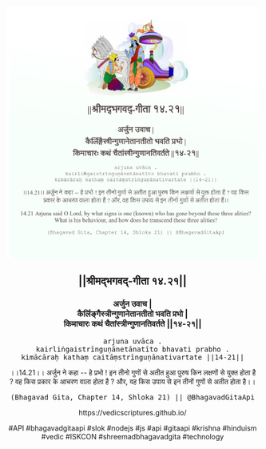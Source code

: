 <img src="../../asset/BG_14_21.png"/>
<center><h2>||श्रीमद्‍भगवद्‍-गीता १४.२१||</h2>
<h3>अर्जुन उवाच |<br/>कैर्लिङ्गैस्त्रीन्गुणानेतानतीतो भवति प्रभो |<br/>किमाचारः कथं चैतांस्त्रीन्गुणानतिवर्तते ||१४-२१||</h3>
<pre>arjuna uvāca .<br/>kairliṅgaistrīnguṇānetānatīto bhavati prabho .<br/>kimācāraḥ kathaṃ caitāṃstrīnguṇānativartate ||14-21||</pre>
<p>।।14.21।। अर्जुन ने कहा -- हे प्रभो ! इन तीनो गुणों से अतीत हुआ पुरुष किन लक्षणों से युक्त होता है ? वह किस प्रकार के आचरण वाला होता है ? और, वह किस उपाय से इन तीनों गुणों से अतीत होता है।।</p>
<pre>(Bhagavad Gita, Chapter 14, Shloka 21) || @BhagavadGitaApi</pre><p>https://vedicscriptures.github.io/</p><p>#API #bhagavadgitaapi #slok #nodejs #js #api #gitaapi #krishna #hinduism #vedic #ISKCON #shreemadbhagavadgita #technology</p></center>